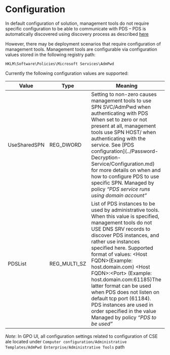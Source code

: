 ﻿# Configuration
In default configuration of solution, management tools do not require specific configuration to be able to communicate with PDS – PDS is automatically discovered using discovery process as described [here](../Password-Decryption-Service/Service-Discovery.md)

However, there may be deployment scenarios that require configuration of management tools. Management tools are configurable via configuration values stored in the following registry path:

<code>HKLM\Software\Policies\Microsoft Services\AdmPwd</code>

Currently the following configuration values are supported:
<table>
<thead>
<tr>
<th width="20%">Value</th>
<th width="20%">Type</th>
<th>Meaning</th>
</tr>
</thead>
<tbody>
<tr>
<td>UseSharedSPN</td>
<td>REG_DWORD</td>
<td>Setting to non-zero causes management tools to use SPN SVC/AdmPwd when authenticating with PDS
When set to zero or not present at all, management tools use SPN HOST/ when authenticating with the service.
See [PDS configuration](../Password-Decryption-Service/Configuration.md) for more details on when and how to configure PDS to use specific SPN.
Managed by policy <em>“PDS service runs using domain account”</em></td>
</tr>
<tr>
<td>PDSList</td>
<td>REG_MULTI_SZ</td>
<td>List of PDS instances to be used by administrative tools. When this value is specified, management tools do not USE DNS SRV records to discover PDS instances, and rather use instances specified here.
Supported format of values:
&lt;Host FQDN&gt;(Example: host.domain.com)
&lt;Host FQDN&gt;:&lt;Port&gt; (Example: host.domain.com:61185)The latter format can be used when PDS does not listen on default tcp port (61184).
PDS instances are used in order specified in the value
Managed by policy <em>“PDS to be used”</em></td>
</tr>
</tbody>
</table>
<em>Note</em>: In GPO UI, all configuration settings related to configuration of CSE ale located under <code>Computer configuration/Administrative Templates/AdmPwd Enterprise/Administrative Tools</code> path
